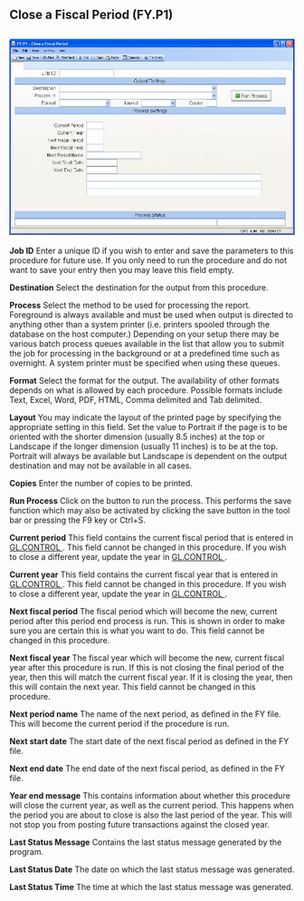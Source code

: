 ##  Close a Fiscal Period (FY.P1)

<PageHeader />

##

![](./FY-P1-1.jpg)

**Job ID** Enter a unique ID if you wish to enter and save the parameters to
this procedure for future use. If you only need to run the procedure and do
not want to save your entry then you may leave this field empty.  
  
**Destination** Select the destination for the output from this procedure.  
  
**Process** Select the method to be used for processing the report. Foreground
is always available and must be used when output is directed to anything other
than a system printer (i.e. printers spooled through the database on the host
computer.) Depending on your setup there may be various batch process queues
available in the list that allow you to submit the job for processing in the
background or at a predefined time such as overnight. A system printer must be
specified when using these queues.  
  
**Format** Select the format for the output. The availability of other formats
depends on what is allowed by each procedure. Possible formats include Text,
Excel, Word, PDF, HTML, Comma delimited and Tab delimited.  
  
**Layout** You may indicate the layout of the printed page by specifying the
appropriate setting in this field. Set the value to Portrait if the page is to
be oriented with the shorter dimension (usually 8.5 inches) at the top or
Landscape if the longer dimension (usually 11 inches) is to be at the top.
Portrait will always be available but Landscape is dependent on the output
destination and may not be available in all cases.  
  
**Copies** Enter the number of copies to be printed.  
  
**Run Process** Click on the button to run the process. This performs the save
function which may also be activated by clicking the save button in the tool
bar or pressing the F9 key or Ctrl+S.  
  
**Current period** This field contains the current fiscal period that is entered in [ GL.CONTROL ](../../../../../../../../../../../../rover/AP-OVERVIEW/AP-ENTRY/AP-E/CHECKS-E/AP-CONTROL/GLCHART-E/GLCHART-E-1/GL-CONTROL) . This field cannot be changed in this procedure. If you wish to close a different year, update the year in [ GL.CONTROL ](../../../../../../../../../../../../rover/AP-OVERVIEW/AP-ENTRY/AP-E/CHECKS-E/AP-CONTROL/GLCHART-E/GLCHART-E-1/GL-CONTROL) .   
  
**Current year** This field contains the current fiscal year that is entered in [ GL.CONTROL ](../../../../../../../../../../../../rover/AP-OVERVIEW/AP-ENTRY/AP-E/CHECKS-E/AP-CONTROL/GLCHART-E/GLCHART-E-1/GL-CONTROL) . This field cannot be changed in this procedure. If you wish to close a different year, update the year in [ GL.CONTROL ](../../../../../../../../../../../../rover/AP-OVERVIEW/AP-ENTRY/AP-E/CHECKS-E/AP-CONTROL/GLCHART-E/GLCHART-E-1/GL-CONTROL) .   
  
**Next fiscal period** The fiscal period which will become the new, current
period after this period end process is run. This is shown in order to make
sure you are certain this is what you want to do. This field cannot be changed
in this procedure.  
  
**Next fiscal year** The fiscal year which will become the new, current fiscal
year after this procedure is run. If this is not closing the final period of
the year, then this will match the current fiscal year. If it is closing the
year, then this will contain the next year. This field cannot be changed in
this procedure.  
  
**Next period name** The name of the next period, as defined in the FY file.
This will become the current period if the procedure is run.  
  
**Next start date** The start date of the next fiscal period as defined in the
FY file.  
  
**Next end date** The end date of the next fiscal period, as defined in the FY
file.  
  
**Year end message** This contains information about whether this procedure
will close the current year, as well as the current period. This happens when
the period you are about to close is also the last period of the year. This
will not stop you from posting future transactions against the closed year.  
  
**Last Status Message** Contains the last status message generated by the
program.  
  
**Last Status Date** The date on which the last status message was generated.  
  
**Last Status Time** The time at which the last status message was generated.  
  
  
<badge text= "Version 8.10.57" vertical="middle" />

<PageFooter />